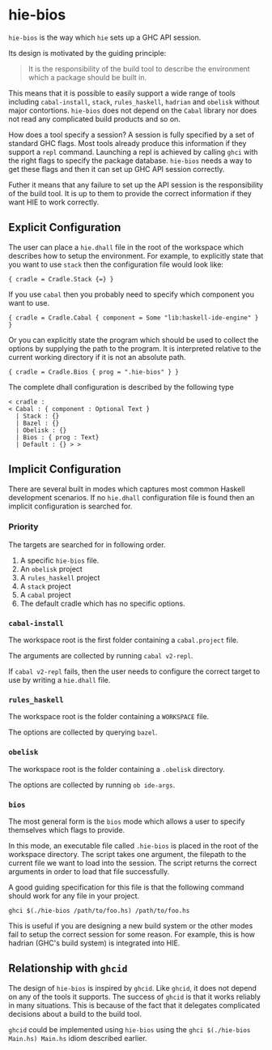 # hie-bios

`hie-bios` is the way which `hie` sets up a GHC API session.

Its design is motivated by the guiding principle:

> It is the responsibility of the build tool to describe the environment
>  which a package should be built in.

This means that it is possible
to easily support a wide range of tools including `cabal-install`, `stack`,
`rules_haskell`, `hadrian` and `obelisk` without major contortions.
`hie-bios` does not depend on the `Cabal` library nor does not
read any complicated build products and so on.

How does a tool specify a session? A session is fully specified by a set of
standard GHC flags. Most tools already produce this information if they support
a `repl` command. Launching a repl is achieved by calling `ghci` with the
right flags to specify the package database. `hie-bios` needs a way to get
these flags and then it can set up GHC API session correctly.

Futher it means that any failure to set up the API session is the responsibility
of the build tool. It is up to them to provide the correct information if they
want HIE to work correctly.

## Explicit Configuration

The user can place a `hie.dhall` file in the root of the workspace which
describes how to setup the environment. For example, to explicitly state
that you want to use `stack` then the configuration file would look like:

```
{ cradle = Cradle.Stack {=} }
```

If you use `cabal` then you probably need to specify which component you want
to use.

```
{ cradle = Cradle.Cabal { component = Some "lib:haskell-ide-engine" } }
```

Or you can explicitly state the program which should be used to collect
the options by supplying the path to the program. It is interpreted
relative to the current working directory if it is not an absolute path.

```
{ cradle = Cradle.Bios { prog = ".hie-bios" } }
```

The complete dhall configuration is described by the following type

```
< cradle :
< Cabal : { component : Optional Text }
  | Stack : {}
  | Bazel : {}
  | Obelisk : {}
  | Bios : { prog : Text}
  | Default : {} > >
```

## Implicit Configuration

There are several built in modes which captures most common Haskell development
scenarios. If no `hie.dhall` configuration file is found then an implicit
configuration is searched for.

### Priority

The targets are searched for in following order.

1. A specific `hie-bios` file.
2. An `obelisk` project
3. A `rules_haskell` project
4. A `stack` project
4. A `cabal` project
5. The default cradle which has no specific options.

### `cabal-install`

The workspace root is the first folder containing a `cabal.project` file.

The arguments are collected by running `cabal v2-repl`.

If `cabal v2-repl` fails, then the user needs to configure the correct
target to use by writing a `hie.dhall` file.

### `rules_haskell`

The workspace root is the folder containing a `WORKSPACE` file.

The options are collected by querying `bazel`.

### `obelisk`

The workspace root is the folder containing a `.obelisk` directory.

The options are collected by running `ob ide-args`.

### `bios`

The most general form is the `bios` mode which allows a user to specify themselves
which flags to provide.

In this mode, an executable file called `.hie-bios` is placed in the root
of the workspace directory. The script takes one argument, the filepath
to the current file we want to load into the session. The script returns
the correct arguments in order to load that file successfully.

A good guiding specification for this file is that the following command
should work for any file in your project.

```
ghci $(./hie-bios /path/to/foo.hs) /path/to/foo.hs
```

This is useful if you are designing a new build system or the other modes
fail to setup the correct session for some reason. For example, this is
how hadrian (GHC's build system) is integrated into HIE.


## Relationship with `ghcid`

The design of `hie-bios` is inspired by `ghcid`. Like `ghcid`, it does not depend
on any of the tools it supports. The success of `ghcid` is that it works reliably
in many situations. This is because of the fact that it delegates complicated
decisions about a build to the build tool.

`ghcid` could be implemented using `hie-bios` using the `ghci $(./hie-bios Main.hs) Main.hs`
idiom described earlier.

